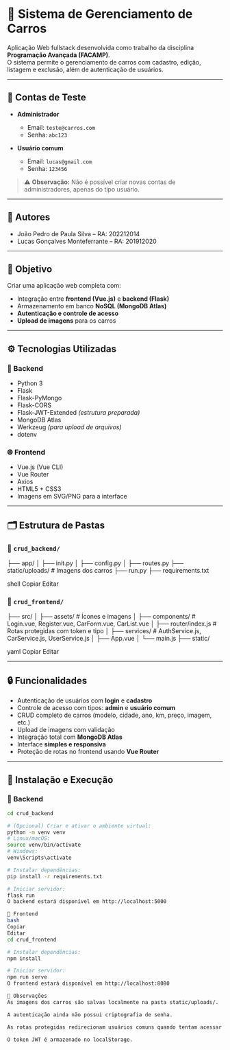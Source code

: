 # 🚗 Sistema de Gerenciamento de Carros

Aplicação Web fullstack desenvolvida como trabalho da disciplina **Programação Avançada (FACAMP)**.  
O sistema permite o gerenciamento de carros com cadastro, edição, listagem e exclusão, além de autenticação de usuários.

---

## 🔐 Contas de Teste

- **Administrador**  
  - Email: `teste@carros.com`  
  - Senha: `abc123`

- **Usuário comum**  
  - Email: `lucas@gmail.com`  
  - Senha: `123456`

> ⚠️ **Observação:** Não é possível criar novas contas de administradores, apenas do tipo usuário.

---

## 👥 Autores

- João Pedro de Paula Silva – RA: 202212014  
- Lucas Gonçalves Monteferrante – RA: 201912020

---

## 🎯 Objetivo

Criar uma aplicação web completa com:

- Integração entre **frontend (Vue.js)** e **backend (Flask)**
- Armazenamento em banco **NoSQL (MongoDB Atlas)**
- **Autenticação e controle de acesso**
- **Upload de imagens** para os carros

---

## ⚙️ Tecnologias Utilizadas

### 📌 Backend

- Python 3
- Flask
- Flask-PyMongo
- Flask-CORS
- Flask-JWT-Extended *(estrutura preparada)*
- MongoDB Atlas
- Werkzeug *(para upload de arquivos)*
- dotenv

### 🌐 Frontend

- Vue.js (Vue CLI)
- Vue Router
- Axios
- HTML5 + CSS3
- Imagens em SVG/PNG para a interface

---

## 🗂️ Estrutura de Pastas

### 📁 `crud_backend/`

├── app/
│ ├── init.py
│ ├── config.py
│ ├── routes.py
├── static/uploads/ # Imagens dos carros
├── run.py
├── requirements.txt

shell
Copiar
Editar

### 📁 `crud_frontend/`

├── src/
│ ├── assets/ # Ícones e imagens
│ ├── components/ # Login.vue, Register.vue, CarForm.vue, CarList.vue
│ ├── router/index.js # Rotas protegidas com token e tipo
│ ├── services/ # AuthService.js, CarService.js, UserService.js
│ ├── App.vue
│ └── main.js
├── static/

yaml
Copiar
Editar

---

## 🔒 Funcionalidades

- Autenticação de usuários com **login** e **cadastro**
- Controle de acesso com tipos: **admin** e **usuário comum**
- CRUD completo de carros (modelo, cidade, ano, km, preço, imagem, etc.)
- Upload de imagens com validação
- Integração total com **MongoDB Atlas**
- Interface **simples e responsiva**
- Proteção de rotas no frontend usando **Vue Router**

---

## 🧪 Instalação e Execução

### 🔹 Backend

```bash
cd crud_backend

# (Opcional) Criar e ativar o ambiente virtual:
python -m venv venv
# Linux/macOS:
source venv/bin/activate
# Windows:
venv\Scripts\activate

# Instalar dependências:
pip install -r requirements.txt

# Iniciar servidor:
flask run
O backend estará disponível em http://localhost:5000

🔹 Frontend
bash
Copiar
Editar
cd crud_frontend

# Instalar dependências:
npm install

# Iniciar servidor:
npm run serve
O frontend estará disponível em http://localhost:8080

📌 Observações
As imagens dos carros são salvas localmente na pasta static/uploads/.

A autenticação ainda não possui criptografia de senha.

As rotas protegidas redirecionam usuários comuns quando tentam acessar páginas administrativas.

O token JWT é armazenado no localStorage.
